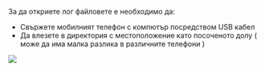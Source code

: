 За да откриете лог файловете е необходимо да:
* Свържете мобилният телефон с компютър посредством USB кабел
* Да влезете в директория с местоположение като посоченото долу  ( може да има малка разлика в различните телефони )

 ![](https://imgur.com/a/tQm7t)